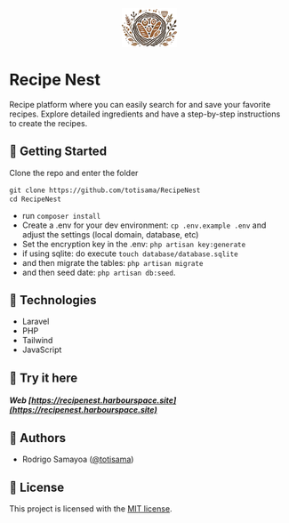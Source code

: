 <p align="center"><img src="https://raw.githubusercontent.com/totisama/RecipeNest/refs/heads/main/public/images/recipeNest-logo.webp" width="100"></p>

# Recipe Nest
Recipe platform where you can easily search for and save your favorite recipes. Explore detailed ingredients and have a step-by-step instructions to create the recipes.

## 🧱 Getting Started


Clone the repo and enter the folder

```
git clone https://github.com/totisama/RecipeNest
cd RecipeNest
```

- run `composer install`
- Create a .env for your dev environment: `cp .env.example .env` and adjust the settings (local domain, database, etc)
- Set the encryption key in the .env: `php artisan key:generate`
- if using sqlite: do execute `touch database/database.sqlite`
- and then migrate the tables: `php artisan migrate`
- and then seed date: `php artisan db:seed`.

## 🔨 Technologies
- Laravel
- PHP
- Tailwind
- JavaScript


## 🧪 Try it here

##### Web [https://recipenest.harbourspace.site](https://recipenest.harbourspace.site)

## 👥 Authors
- Rodrigo Samayoa ([@totisama](https://github.com/totisama))

## 🪪 License

This project is licensed with the [MIT license](LICENSE).
